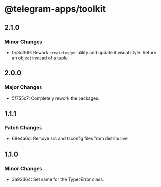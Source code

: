 # @telegram-apps/toolkit

## 2.1.0

### Minor Changes

- 0c3d369: Rework `createLogger` utility and update it visual style. Return an object instead of a tuple.

## 2.0.0

### Major Changes

- 5f755c7: Completely rework the packages.

## 1.1.1

### Patch Changes

- 68e4a6d: Remove src and tsconfig files from distributive

## 1.1.0

### Minor Changes

- 3a93d64: Set name for the TypedError class.
